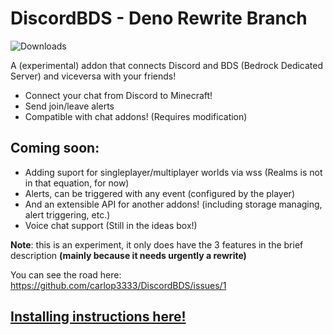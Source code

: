 # DiscordBDS - Deno Rewrite Branch

![Downloads](https://img.shields.io/github/downloads/carlop3333/DiscordBDS/total?style=social&logo=deno)

A (experimental) addon that connects Discord and BDS (Bedrock Dedicated Server) and viceversa with your friends!

- Connect your chat from Discord to Minecraft!
- Send join/leave alerts
- Compatible with chat addons! (Requires modification)

## Coming soon:

- Adding suport for singleplayer/multiplayer worlds via wss (Realms is not in that equation, for now)
- Alerts, can be triggered with any event (configured by the player)
- And an extensible API for another addons! (including storage managing, alert triggering, etc.)
- Voice chat support (Still in the ideas box!)

**Note**: this is an experiment, it only does have the 3 features in the brief description **(mainly because it needs urgently a rewrite)**

You can see the road here: https://github.com/carlop3333/DiscordBDS/issues/1

## [Installing instructions here!](https://github.com/carlop3333/DiscordBDS/wiki/Installing)
